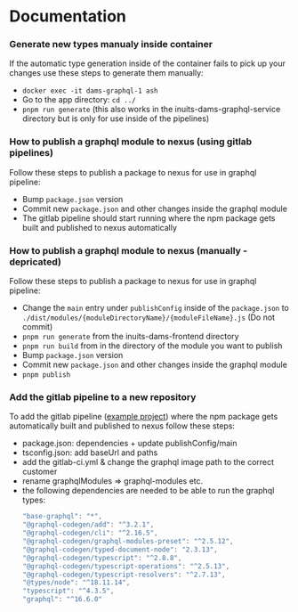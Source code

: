 # Documentation

### Generate new types manualy inside container

If the automatic type generation inside of the container fails to pick up your changes use these steps to generate them manually:

- `docker exec -it dams-graphql-1 ash`
- Go to the app directory: `cd ../`
- `pnpm run generate` (this also works in the inuits-dams-graphql-service directory but is only for use inside of the pipelines)

### How to publish a graphql module to nexus (using gitlab pipelines)

Follow these steps to publish a package to nexus for use in graphql pipeline:

- Bump `package.json` version
- Commit new `package.json` and other changes inside the graphql module
- The gitlab pipeline should start running where the npm package gets built and published to nexus automatically


### How to publish a graphql module to nexus (manually - depricated)

Follow these steps to publish a package to nexus for use in graphql pipeline:

- Change the `main` entry under `publishConfig` inside of the `package.json` to `./dist/modules/{moduleDirectoryName}/{moduleFileName}.js` (Do not commit)
- `pnpm run generate` from the inuits-dams-frontend directory
- `pnpm run build` from in the directory of the module you want to publish
- Bump `package.json` version
- Commit new `package.json` and other changes inside the graphql module
- `pnpm publish`


### Add the gitlab pipeline to a new repository

To add the gitlab pipeline ([example project](https://gitlab.inuits.io/rnd/inuits/dams/inuits-dams-saved-search-module)) where the npm package gets automatically built and published to nexus follow these steps:

- package.json: dependencies + update publishConfig/main
- tsconfig.json: add baseUrl and paths
- add the gitlab-ci.yml & change the graphql image path to the correct customer
- rename graphqlModules => graphql-modules etc.
- the following dependencies are needed to be able to run the graphql types:
    ```javascript
    "base-graphql": "*",
    "@graphql-codegen/add": "^3.2.1",
    "@graphql-codegen/cli": "^2.16.5",
    "@graphql-codegen/graphql-modules-preset": "^2.5.12",
    "@graphql-codegen/typed-document-node": "2.3.13",
    "@graphql-codegen/typescript": "^2.8.8",
    "@graphql-codegen/typescript-operations": "^2.5.13",
    "@graphql-codegen/typescript-resolvers": "^2.7.13",
    "@types/node": "^18.11.14",
    "typescript": "^4.3.5",
    "graphql": "^16.6.0"
    ```
